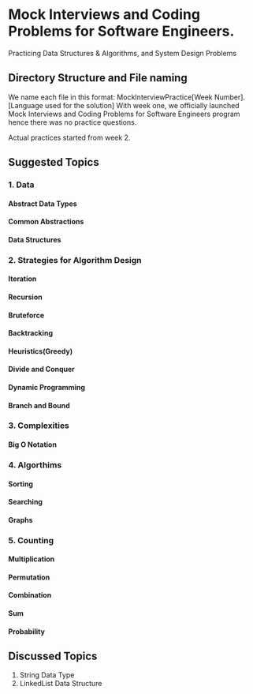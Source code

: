 # Mock Interviews and Coding Problems for Software Engineers.
 Practicing Data Structures &amp; Algorithms, and System Design Problems

 ## Directory Structure and File naming 
 
We name each file in this format:  MockInterviewPractice[Week Number].[Language used for the solution] 
With week one, we officially launched Mock Interviews and Coding Problems for Software Engineers program hence there was no practice questions. 

Actual practices started from week 2.

 
 ## Suggested Topics
 
 ### 1. Data  
 #### Abstract Data Types
 #### Common Abstractions
 #### Data Structures
 
 ### 2. Strategies for Algorithm Design 
 #### Iteration
 #### Recursion
 #### Bruteforce
 #### Backtracking
 #### Heuristics(Greedy)
 #### Divide and Conquer
 #### Dynamic Programming 
 #### Branch and Bound 
 
### 3. Complexities 
#### Big O Notation
 
### 4. Algorthims 
#### Sorting 
#### Searching
#### Graphs 

### 5. Counting 
#### Multiplication
#### Permutation 
#### Combination
#### Sum 
#### Probability
 
## Discussed Topics 
1. String Data Type 
2. LinkedList Data Structure
